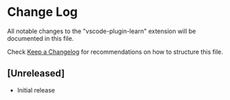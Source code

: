 # Change Log

All notable changes to the "vscode-plugin-learn" extension will be documented in this file.

Check [Keep a Changelog](http://keepachangelog.com/) for recommendations on how to structure this file.

## [Unreleased]

- Initial release